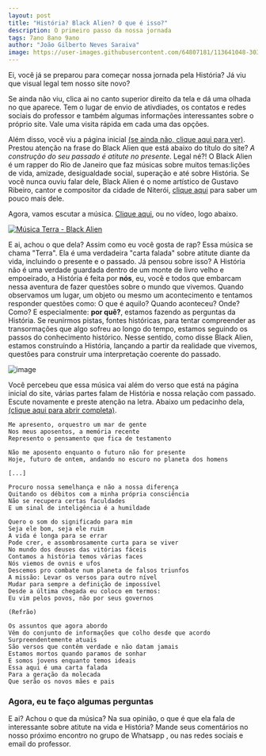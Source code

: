 ```yaml
---
layout: post
title: "História? Black Alien? O que é isso?"
description: O primeiro passo da nossa jornada 
tags: 7ano 8ano 9ano
author: "João Gilberto Neves Saraiva"
image: https://user-images.githubusercontent.com/64807181/113641048-30328000-9653-11eb-8426-c9c8abc8a43e.png
---
```


Ei, você já se preparou para começar nossa jornada pela História? Já viu que visual legal tem nosso site novo?

Se ainda não viu, clica ai no canto superior direito da tela e dá uma olhada no que aparece. Tem o lugar de envio de ativdiades, os contatos e redes sociais do professor e também algumas informações interessantes sobre o próprio site. Vale uma visita rápida em cada uma das opções. 

Além disso, você viu a página inicial [(se ainda não, clique aqui para ver)](/). Prestou atenção na frase do Black Alien que está abaixo do título do site? *A construção do seu passado é atitute no presente*. Legal né?! O Black Alien é um rapper do Rio de Janeiro que faz músicas sobre muitos temas:lições de vida, amizade, desigualdade social, superação e até sobre História. Se você nunca ouviu falar dele, Black Alien é o nome artístico de Gustavo Ribeiro, cantor e compositor da cidade de Niterói, [clique aqui](https://pt.wikipedia.org/wiki/Black_Alien) para saber um pouco mais dele. 

Agora, vamos escutar a música. [Clique aqui](https://www.youtube.com/watch?v=mbOB7aG7b1M), ou no vídeo, logo abaixo.

[![Música Terra - Black Alien](https://img.youtube.com/vi/mbOB7aG7b1M/0.jpg)](https://www.youtube.com/watch?v=mbOB7aG7b1M)

E ai, achou o que dela? Assim como eu você gosta de rap? Essa música se chama "Terra". Ela é uma verdadeira "carta falada" sobre atitute diante da vida, incluindo o presente e o passado. Já pensou sobre isso? A História não é uma verdade guardada dentro de um monte de livro velho e empoeirado, a História é feita por **nós**, eu, você e todos que embarcam nessa aventura de fazer questões sobre o mundo que vivemos. Quando observamos um lugar, um objeto ou mesmo um acontecimento e tentamos responder questões como: O que é aquilo? Quando aconteceu? Onde? Como? E especialmente: **por quê?**, estamos fazendo as perguntas da História. Se reunirmos pistas, fontes históricas, para tentar compreender as transormações que algo sofreu ao longo do tempo, estamos seguindo os passos do conhecimento histórico. Nesse sentido, como disse Black Alien, estamos construíndo a História, lançando a partir da realidade que vivemos, questões para construir uma interpretação coerente do passado.

![image](https://user-images.githubusercontent.com/64807181/113641048-30328000-9653-11eb-8426-c9c8abc8a43e.png)


Você percebeu que essa música vai além do verso que está na página inicial do site, várias partes falam de História e nossa relação com passado. Escute novamente e preste atenção na letra. Abaixo um pedacinho dela, [(clique aqui para abrir completa)](https://www.letras.com/black-alien/terra/).

```
Me apresento, orquestro um mar de gente
Nos meus aposentos, a memória recente
Represento o pensamento que fica de testamento

Não me aposento enquanto o futuro não for presente
Hoje, futuro de ontem, andando no escuro no planeta dos homens

[...]

Procuro nossa semelhança e não a nossa diferença
Quitando os débitos com a minha própria consciência
Não se recupera certas faculdades
E um sinal de inteligência é a humildade

Quero o som do significado para mim
Seja ele bom, seja ele ruim
A vida é longa para se errar
Pode crer, e assombrosamente curta para se viver
No mundo dos deuses das vitórias fáceis
Contamos a história temos várias faces
Nós viemos de ovnis e ufos
Descemos pro combate num planeta de falsos triunfos
A missão: Levar os versos para outro nível
Mudar para sempre a definição de impossível
Desde a última chegada eu coloco em termos:
Eu vim pelos povos, não por seus governos

(Refrão)

Os assuntos que agora abordo
Vêm do conjunto de informações que colho desde que acordo
Surpreendentemente atuais
São versos que contêm verdade e não datam jamais
Estamos mortos quando paramos de sonhar
E somos jovens enquanto temos ideais
Essa aqui é uma carta falada
Para a geração da molecada
Que serão os novos mães e pais
```

### Agora, eu te faço algumas perguntas

E ai? Achou o que da música? Na sua opinião, o que é que ela fala de interessante sobre atitute na vida e História? Mande seus comentários no nosso próximo encontro no grupo de Whatsapp , ou nas redes sociais e email do professor.
